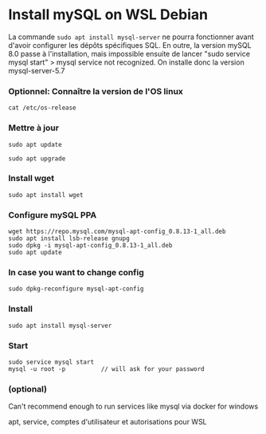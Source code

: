 ﻿# Install mySQL on WSL Debian
La commande `sudo apt install mysql-server` ne pourra fonctionner avant d'avoir configurer les dépôts spécifiques SQL.
En outre, la version mySQL 8.0 passe à l'installation, mais impossible ensuite de lancer "sudo service mysql start" > mysql service not recognized.
On installe donc la version mysql-server-5.7

### Optionnel: Connaître la version de l'OS linux
`cat /etc/os-release`

### Mettre à jour

```
sudo apt update

sudo apt upgrade
```
### Install wget
`sudo apt install wget `

### Configure mySQL PPA

```
wget https://repo.mysql.com/mysql-apt-config_0.8.13-1_all.deb
sudo apt install lsb-release gnupg
sudo dpkg -i mysql-apt-config_0.8.13-1_all.deb
sudo apt update
```

### In case you want to change config
```
sudo dpkg-reconfigure mysql-apt-config

```
### Install
```
sudo apt install mysql-server

```
### Start
```
sudo service mysql start
mysql -u root -p          // will ask for your password

```

### (optional)
Can't recommend enough to run services like mysql via docker for windows

apt, service, comptes d'utilisateur et autorisations pour WSL
